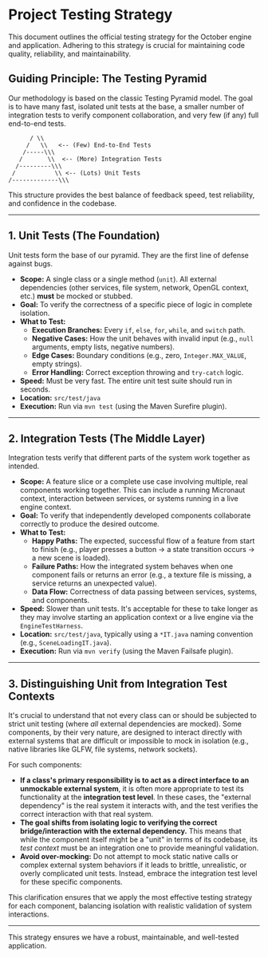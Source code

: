 # Project Testing Strategy

This document outlines the official testing strategy for the October engine and application. Adhering to this strategy is crucial for maintaining code quality, reliability, and maintainability.

## Guiding Principle: The Testing Pyramid

Our methodology is based on the classic Testing Pyramid model. The goal is to have many fast, isolated unit tests at the base, a smaller number of integration tests to verify component collaboration, and very few (if any) full end-to-end tests.

```
      / \\
     /   \\   <-- (Few) End-to-End Tests
    /-----\\\
   /       \\  <-- (More) Integration Tests
  /---------\\\
 /           \\ <-- (Lots) Unit Tests
/-------------\\\
```

This structure provides the best balance of feedback speed, test reliability, and confidence in the codebase.

---

## 1. Unit Tests (The Foundation)

Unit tests form the base of our pyramid. They are the first line of defense against bugs.

*   **Scope:** A single class or a single method (`unit`). All external dependencies (other services, file system, network, OpenGL context, etc.) **must** be mocked or stubbed.
*   **Goal:** To verify the correctness of a specific piece of logic in complete isolation.
*   **What to Test:**
    *   **Execution Branches:** Every `if`, `else`, `for`, `while`, and `switch` path.
    *   **Negative Cases:** How the unit behaves with invalid input (e.g., `null` arguments, empty lists, negative numbers).
    *   **Edge Cases:** Boundary conditions (e.g., zero, `Integer.MAX_VALUE`, empty strings).
    *   **Error Handling:** Correct exception throwing and `try-catch` logic.
*   **Speed:** Must be very fast. The entire unit test suite should run in seconds.
*   **Location:** `src/test/java`
*   **Execution:** Run via `mvn test` (using the Maven Surefire plugin).

---

## 2. Integration Tests (The Middle Layer)

Integration tests verify that different parts of the system work together as intended.

*   **Scope:** A feature slice or a complete use case involving multiple, real components working together. This can include a running Micronaut context, interaction between services, or systems running in a live engine context.
*   **Goal:** To verify that independently developed components collaborate correctly to produce the desired outcome.
*   **What to Test:**
    *   **Happy Paths:** The expected, successful flow of a feature from start to finish (e.g., player presses a button -> a state transition occurs -> a new scene is loaded).
    *   **Failure Paths:** How the integrated system behaves when one component fails or returns an error (e.g., a texture file is missing, a service returns an unexpected value).
    *   **Data Flow:** Correctness of data passing between services, systems, and components.
*   **Speed:** Slower than unit tests. It's acceptable for these to take longer as they may involve starting an application context or a live engine via the `EngineTestHarness`.
*   **Location:** `src/test/java`, typically using a `*IT.java` naming convention (e.g., `SceneLoadingIT.java`).
*   **Execution:** Run via `mvn verify` (using the Maven Failsafe plugin).

---

## 3. Distinguishing Unit from Integration Test Contexts

It's crucial to understand that not every class can or should be subjected to strict unit testing (where *all* external dependencies are mocked). Some components, by their very nature, are designed to interact directly with external systems that are difficult or impossible to mock in isolation (e.g., native libraries like GLFW, file systems, network sockets).

For such components:

*   **If a class's primary responsibility is to act as a direct interface to an unmockable external system**, it is often more appropriate to test its functionality at the **integration test level**. In these cases, the "external dependency" is the real system it interacts with, and the test verifies the correct interaction with that real system.
*   **The goal shifts from isolating logic to verifying the correct bridge/interaction with the external dependency.** This means that while the component itself might be a "unit" in terms of its codebase, its *test context* must be an integration one to provide meaningful validation.
*   **Avoid over-mocking:** Do not attempt to mock static native calls or complex external system behaviors if it leads to brittle, unrealistic, or overly complicated unit tests. Instead, embrace the integration test level for these specific components.

This clarification ensures that we apply the most effective testing strategy for each component, balancing isolation with realistic validation of system interactions.

---

This strategy ensures we have a robust, maintainable, and well-tested application.